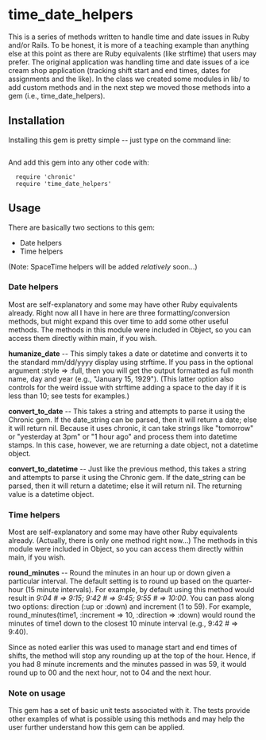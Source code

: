time_date_helpers
==========
This is a series of methods written to handle time and date issues in Ruby and/or Rails.  To be honest, it is more of a teaching example than anything else at this point as there are Ruby equivalents (like strftime) that users may prefer.  The original application was handling time and date issues of a ice cream shop application (tracking shift start and end times, dates for assignments and the like).  In the class we created some modules in lib/ to add custom methods and in the next step we moved those methods into a gem (i.e., time_date_helpers).

Installation
------------
Installing this gem is pretty simple -- just type on the command line:
```  $ gem install time_date_helpers 
```

And add this gem into any other code with:
```  require 'rubygems'
  require 'chronic' 
  require 'time_date_helpers' 
```

Usage
------------
There are basically two sections to this gem:

* Date helpers
* Time helpers

(Note: SpaceTime helpers will be added _relatively_ soon...)


### Date helpers ###

Most are self-explanatory and some may have other Ruby equivalents already. 
Right now all I have in here are three formatting/conversion methods, but might expand this over time to add some other useful methods.  The methods in this module were included in Object, so you can access them directly within main, if you wish.

**humanize_date** -- This simply takes a date or datetime and converts it to the standard mm/dd/yyyy display using strftime.  If you pass in the optional argument :style => :full, then you will get the output formatted as full month name, day and year (e.g., "January 15, 1929"). (This latter option also controls for the weird issue with strftime adding a space to the day if it is less than 10; see tests for examples.)

**convert_to_date** -- This takes a string and attempts to parse it using the Chronic gem.  If the date_string can be parsed, then it will return a date; else it will return nil. Because it uses chronic, it can take strings like "tomorrow" or "yesterday at 3pm" or "1 hour ago" and process them into datetime stamps. In this case, however, we are returning a date object, not a datetime object.

**convert_to_datetime** -- Just like the previous method, this takes a string and attempts to parse it using the Chronic gem.  If the date_string can be parsed, then it will return a datetime; else it will return nil.  The returning value is a datetime object.


### Time helpers ###

Most are self-explanatory and some may have other Ruby equivalents already. 
(Actually, there is only one method right now...)  The methods in this module were included in Object, so you can access them directly within main, if you wish.

**round_minutes** -- Round the minutes in an hour up or down given a particular interval. The default setting is to round up based on the quarter-hour (15 minute intervals).  For example, by default using this method would result in _9:04 # => 9:15; 9:42 # => 9:45; 9:55 # => 10:00_.  You can pass along two options: direction (:up or :down) and increment (1 to 59).  For example, round_minutes(time1, :increment => 10, :direction => :down) would round the minutes of time1 down to the closest 10 minute interval (e.g., 9:42 # => 9:40).

Since as noted earlier this was used to manage start and end times of shifts, the method will stop any rounding up at the top of the hour.  Hence, if you had 8 minute increments and the minutes passed in was 59, it would round up to 00 and the next hour, not to 04 and the next hour.

### Note on usage ###

This gem has a set of basic unit tests associated with it.  The tests provide other examples of what is possible using this methods and may help the user further understand how this gem can be applied.
